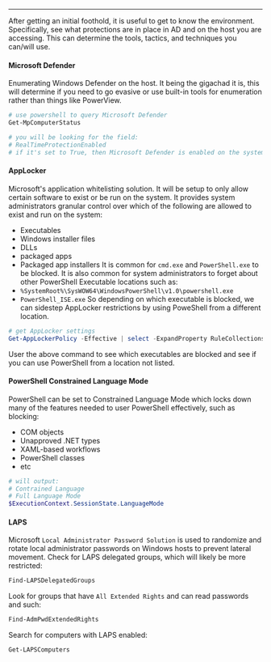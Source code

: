 -- -
After getting an initial foothold, it is useful to get to know the environment. Specifically, see what protections are in place in AD and on the host you are accessing. This can determine the tools, tactics, and techniques you can/will use. 
#### Microsoft Defender
Enumerating Windows Defender on the host. It being the gigachad it is, this will determine if you need to go evasive or use built-in tools for enumeration rather than things like PowerView. 
```powershell
# use powershell to query Microsoft Defender
Get-MpComputerStatus

# you will be looking for the field:
# RealTimeProtectionEnabled
# if it's set to True, then Microsoft Defender is enabled on the system. 
```
#### AppLocker
Microsoft's application whitelisting solution. It will be setup to only allow certain software to exist or be run on the system. It provides system administrators granular control over which of the following are allowed to exist and run on the system:
- Executables
- Windows installer files
- DLLs
- packaged apps
- Packaged app installers
It is common for `cmd.exe` and `PowerShell.exe` to be blocked. It is also common for system administrators to forget about other PowerShell Executable locations such as:
- `%SystemRoot%\SysWOW64\WindowsPowerShell\v1.0\powershell.exe`
- `PowerShell_ISE.exe`
So depending on which executable is blocked, we can sidestep AppLocker restrictions by using PoweShell from a different location. 
```powershell
# get AppLocker settings
Get-AppLockerPolicy -Effective | select -ExpandProperty RuleCollections
```
User the above command to see which executables are blocked and see if you can use PowerShell from a location not listed. 
#### PowerShell Constrained Language Mode
PowerShell can be set to Constrained Language Mode which locks down many of the features needed to user PowerShell effectively, such as blocking:
- COM objects
- Unapproved .NET types
- XAML-based workflows
- PowerShell classes
- etc
```powershell
# will output:
# Contrained Language
# Full Language Mode
$ExecutionContext.SessionState.LanguageMode
```
#### LAPS
Microsoft `Local Administrator Password Solution` is used to randomize and rotate local administrator passwords on Windows hosts to prevent lateral movement. 
Check for LAPS delegated groups, which will likely be more restricted:
```powershell
Find-LAPSDelegatedGroups
```
Look for groups that have `All Extended Rights` and can read passwords and such:
```powershell
Find-AdmPwdExtendedRights
```
Search for computers with LAPS enabled:
```powershell
Get-LAPSComputers
```